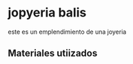 <h1>jopyeria balis</h1>
<p> este es un emplendimiento de una joyeria </p>
<h2>Materiales utiizados</h2>
<ul


